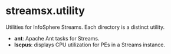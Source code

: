 streamsx.utility
================

Utilities for InfoSphere Streams. Each directory is a distinct utility.

  * **ant**: Apache Ant tasks for Streams.
  * **lscpus**: displays CPU utilization for PEs in a Streams instance.

